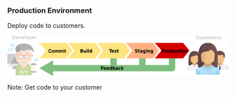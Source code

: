 ### Production Environment

Deploy code to customers.

![Pipeline - Production](img/pipeline-production.svg) <!-- .element: style="border:0;background-color:inherit;box-shadow:none;height:3em" -->

Note:
Get code to your customer
